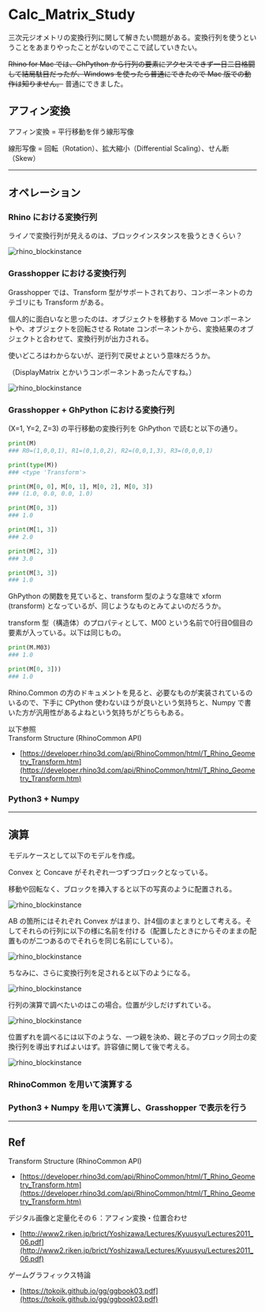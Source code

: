 # Calc_Matrix_Study  


三次元ジオメトリの変換行列に関して解きたい問題がある。変換行列を使うということをあまりやったことがないのでここで試していきたい。  

~~Rhino for Mac では、GhPython から行列の要素にアクセスできず一日二日格闘して結局駄目だったが、Windows を使ったら普通にできたので Mac 版での動作は知りません。~~ 普通にできました。  


## アフィン変換  

アフィン変換 = 平行移動を伴う線形写像  

線形写像 = 回転（Rotation）、拡大縮小（Differential Scaling）、せん断（Skew）  


---  


## オペレーション  


### Rhino における変換行列  

ライノで変換行列が見えるのは、ブロックインスタンスを扱うときくらい？  

![rhino_blockinstance](_images/matrix_0.png)  


### Grasshopper における変換行列  

Grasshopper では、Transform 型がサポートされており、コンポーネントのカテゴリにも Transform がある。  

個人的に面白いなと思ったのは、オブジェクトを移動する Move コンポーネントや、オブジェクトを回転させる Rotate コンポーネントから、変換結果のオブジェクトと合わせて、変換行列が出力される。  

使いどころはわからないが、逆行列で戻せよという意味だろうか。  

（DisplayMatrix とかいうコンポーネントあったんですね。）  

![rhino_blockinstance](_images/matrix_1.png)  



### Grasshopper + GhPython における変換行列  

(X=1, Y=2, Z=3) の平行移動の変換行列を GhPython で読むと以下の通り。

```python
print(M)
### R0=(1,0,0,1), R1=(0,1,0,2), R2=(0,0,1,3), R3=(0,0,0,1)

print(type(M))
### <type 'Transform'>

print(M[0, 0], M[0, 1], M[0, 2], M[0, 3])
### (1.0, 0.0, 0.0, 1.0)

print(M[0, 3])
### 1.0

print(M[1, 3])
### 2.0

print(M[2, 3])
### 3.0

print(M[3, 3])
### 1.0
```

GhPython の関数を見ていると、transform 型のような意味で xform (transform) となっているが、同じようなものとみてよいのだろうか。  

transform 型（構造体）のプロパティとして、M00 という名前で0行目0個目の要素が入っている。以下は同じもの。

```python
print(M.M03)
### 1.0

print(M[0, 3]))
### 1.0
```

Rhino.Common の方のドキュメントを見ると、必要なものが実装されているのいるので、下手に CPython 使わないほうが良いという気持ちと、Numpy で書いた方が汎用性があるよねという気持ちがどちらもある。  

以下参照  
Transform Structure (RhinoCommon API)  
  - [https://developer.rhino3d.com/api/RhinoCommon/html/T_Rhino_Geometry_Transform.htm](https://developer.rhino3d.com/api/RhinoCommon/html/T_Rhino_Geometry_Transform.htm)  


### Python3 + Numpy  




---  


## 演算  

モデルケースとして以下のモデルを作成。  

Convex と Concave がそれぞれ一つずつブロックとなっている。  

移動や回転なく、ブロックを挿入すると以下の写真のように配置される。  

![rhino_blockinstance](_images/rhino_0.png)  

AB の箇所にはそれぞれ Convex がはまり、計4個のまとまりとして考える。そしてそれらの行列に以下の様に名前を付ける（配置したときにからそのままの配置ものが二つあるのでそれらを同じ名前にしている）。  

![rhino_blockinstance](_images/rhino_1.png)  

ちなみに、さらに変換行列を足されると以下のようになる。

![rhino_blockinstance](_images/rhino_2.png)  

行列の演算で調べたいのはこの場合。位置が少しだけずれている。  

![rhino_blockinstance](_images/rhino_3.png)  

位置ずれを調べるには以下のような、一つ親を決め、親と子のブロック同士の変換行列を導出すればよいはず。許容値に関して後で考える。  

![rhino_blockinstance](_images/rhino_4.png)  


### RhinoCommon を用いて演算する  


### Python3 + Numpy を用いて演算し、Grasshopper で表示を行う  


---  


## Ref  

Transform Structure (RhinoCommon API)  
- [https://developer.rhino3d.com/api/RhinoCommon/html/T_Rhino_Geometry_Transform.htm](https://developer.rhino3d.com/api/RhinoCommon/html/T_Rhino_Geometry_Transform.htm)  


デジタル画像と定量化その６：アフィン変換・位置合わせ  
  - [http://www2.riken.jp/brict/Yoshizawa/Lectures/Kyuusyu/Lectures2011_06.pdf](http://www2.riken.jp/brict/Yoshizawa/Lectures/Kyuusyu/Lectures2011_06.pdf)  


ゲームグラフィックス特論  
  - [https://tokoik.github.io/gg/ggbook03.pdf](https://tokoik.github.io/gg/ggbook03.pdf)  